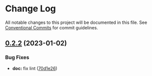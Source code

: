 # Change Log

All notable changes to this project will be documented in this file.
See [Conventional Commits](https://conventionalcommits.org) for commit guidelines.

## [0.2.2](https://github.com/thestriver/ds.e/compare/v0.2.1...v0.2.2) (2023-01-02)

### Bug Fixes

- **doc:** fix lint ([70d1e26](https://github.com/thestriver/ds.e/commit/70d1e26b738dc4c5da4116380ba767349e438780))
